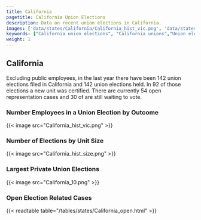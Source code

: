 ```yaml
---
title: California
pagetitle: California Union Elections
description: Data on recent union elections in California.
images: ['data/states/California/California_hist_vic.png', 'data/states/California/California_hist_size.png', 'data/states/California/California_10.png']
keywords: ["California union elections", "California unions","Union elections"]
weight: 1
---
```

##  California

Excluding public employees, in the last year there have been 142 union elections filed in California and 142 union elections held. In 92 of those elections a new unit was certified. There are currently 54 open representation cases and 30 of are still waiting to vote.

### Number Employees in a Union Election by Outcome
{{< image src="California_hist_vic.png" >}}

### Number of Elections by Unit Size
{{< image src="California_hist_size.png" >}}

### Largest Private Union Elections
{{< image src="California_10.png" >}}

### Open Election Related Cases
{{< readtable table="/tables/states/California_open.html" >}}

